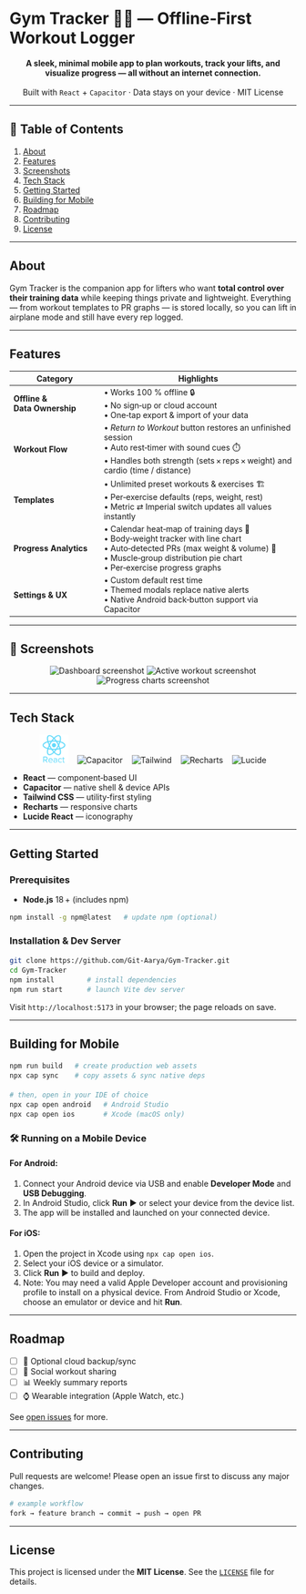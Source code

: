 # Gym Tracker 🏋️‍♂️ — Offline‑First Workout Logger

<div align="center">
  <b>A sleek, minimal mobile app to plan workouts, track your lifts, and visualize progress — all without an internet connection.</b>
  <br>
  <br>
  Built with <code>React</code> + <code>Capacitor</code> · Data stays on your device · MIT License
</div>

---

## 📑 Table of Contents

1. [About](#about)
2. [Features](#features)
3. [Screenshots](#screenshots)
4. [Tech Stack](#tech-stack)
5. [Getting Started](#getting-started)
6. [Building for Mobile](#building-for-mobile)
7. [Roadmap](#roadmap)
8. [Contributing](#contributing)
9. [License](#license)

---

## About

Gym Tracker is the companion app for lifters who want **total control over their training data** while keeping things private and lightweight. Everything — from workout templates to PR graphs — is stored locally, so you can lift in airplane mode and still have every rep logged.

---

## Features

| Category                     | Highlights                                                                                                                                                                                                  |
| ---------------------------- | ----------------------------------------------------------------------------------------------------------------------------------------------------------------------------------------------------------- |
| **Offline & Data Ownership** | • Works 100 % offline 🔒<br>• No sign‑up or cloud account <br>• One‑tap export & import of your data                                                                                                        |
| **Workout Flow**             | • *Return to Workout* button restores an unfinished session<br>• Auto rest‑timer with sound cues ⏱️<br>• Handles both strength (sets × reps × weight) and cardio (time / distance)                          |
| **Templates**                | • Unlimited preset workouts & exercises 🏗️<br>• Per‑exercise defaults (reps, weight, rest)<br>• Metric ⇄ Imperial switch updates all values instantly                                                      |
| **Progress Analytics**       | • Calendar heat‑map of training days 📆<br>• Body‑weight tracker with line chart<br>• Auto‑detected PRs (max weight & volume) 🏅<br>• Muscle‑group distribution pie chart<br>• Per‑exercise progress graphs |
| **Settings & UX**            | • Custom default rest time<br>• Themed modals replace native alerts<br>• Native Android back‑button support via Capacitor                                                                                   |

---

## 📸 Screenshots

<p align="center">
  <img src="https://placehold.co/200x400/3b82f6/ffffff?text=Dashboard" alt="Dashboard screenshot" />
  <img src="https://placehold.co/200x400/8b5cf6/ffffff?text=Active+Workout" alt="Active workout screenshot" />
  <img src="https://placehold.co/200x400/ec4899/ffffff?text=Progress+Charts" alt="Progress charts screenshot" />
</p>

---

## Tech Stack

<div align="center">
  <img src="https://raw.githubusercontent.com/devicons/devicon/master/icons/react/react-original-wordmark.svg" alt="React" width="50" />
  &nbsp;&nbsp;
  <img src="https://raw.githubusercontent.com/capacitor-community/awesome-capacitor/main/logo.svg" alt="Capacitor" width="50" />
  &nbsp;&nbsp;
  <img src="https://www.vectorlogo.zone/logos/tailwindcss/tailwindcss-icon.svg" alt="Tailwind" width="50" />
  &nbsp;&nbsp;
  <img src="https://recharts.org/assets/images/logo.png" alt="Recharts" width="50" />
  &nbsp;&nbsp;
  <img src="https://lucide.dev/logo.light.svg" alt="Lucide" width="50" />
</div>

* **React** — component‑based UI
* **Capacitor** — native shell & device APIs
* **Tailwind CSS** — utility‑first styling
* **Recharts** — responsive charts
* **Lucide React** — iconography

---

## Getting Started

### Prerequisites

* **Node.js** 18 + (includes npm)

```bash
npm install -g npm@latest   # update npm (optional)
```

### Installation & Dev Server

```bash
git clone https://github.com/Git-Aarya/Gym-Tracker.git
cd Gym-Tracker
npm install        # install dependencies
npm run start      # launch Vite dev server
```

Visit `http://localhost:5173` in your browser; the page reloads on save.

---

## Building for Mobile

```bash
npm run build   # create production web assets
npx cap sync    # copy assets & sync native deps

# then, open in your IDE of choice
npx cap open android   # Android Studio
npx cap open ios       # Xcode (macOS only)
```

### 🛠️ Running on a Mobile Device

#### For Android:

1. Connect your Android device via USB and enable **Developer Mode** and **USB Debugging**.
2. In Android Studio, click **Run** ▶ or select your device from the device list.
3. The app will be installed and launched on your connected device.

#### For iOS:

1. Open the project in Xcode using `npx cap open ios`.
2. Select your iOS device or a simulator.
3. Click **Run** ▶ to build and deploy.
4. Note: You may need a valid Apple Developer account and provisioning profile to install on a physical device. From Android Studio or Xcode, choose an emulator or device and hit **Run**.

---

## Roadmap

* [ ] 🔄 Optional cloud backup/sync
* [ ] 🤝 Social workout sharing
* [ ] 📊 Weekly summary reports
* [ ] ⌚ Wearable integration (Apple Watch, etc.)

See [open issues](https://github.com/Git-Aarya/Gym-Tracker/issues) for more.

---

## Contributing

Pull requests are welcome! Please open an issue first to discuss any major changes.

```bash
# example workflow
fork → feature branch → commit → push → open PR
```

---

## License

This project is licensed under the **MIT License**. See the [`LICENSE`](LICENSE) file for details.





